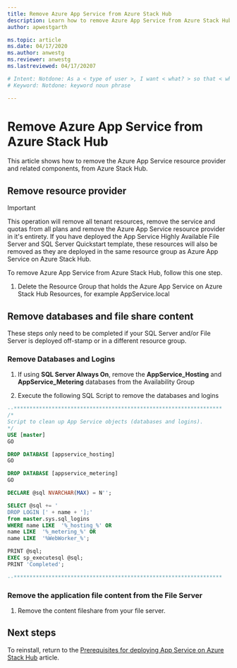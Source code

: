 ```yaml
---
title: Remove Azure App Service from Azure Stack Hub 
description: Learn how to remove Azure App Service from Azure Stack Hub
author: apwestgarth

ms.topic: article
ms.date: 04/17/2020
ms.author: anwestg
ms.reviewer: anwestg
ms.lastreviewed: 04/17/20207

# Intent: Notdone: As a < type of user >, I want < what? > so that < why? >
# Keyword: Notdone: keyword noun phrase

---
```


# Remove Azure App Service from Azure Stack Hub

This article shows how to remove the Azure App Service resource provider and related components, from Azure Stack Hub.

## Remove resource provider

> [!Important]
> This operation will remove all tenant resources, remove the service and quotas from all plans and remove the Azure App Service resource provider in it's entirety.  If you have deployed the App Service Highly Available File Server and SQL Server Quickstart template, these resources will also be removed as they are deployed in the same resource group as Azure App Service on Azure Stack Hub.

To remove Azure App Service from Azure Stack Hub, follow this one step.

1. Delete the Resource Group that holds the Azure App Service on Azure Stack Hub Resources, for example AppService.local

## Remove databases and file share content

These steps only need to be completed if your SQL Server and/or File Server is deployed off-stamp or in a different resource group.

### Remove Databases and Logins

1. If using **SQL Server Always On**, remove the **AppService_Hosting** and **AppService_Metering** databases from the Availability Group

1. Execute the following SQL Script to remove the databases and logins

```sql
--******************************************************************
/*
Script to clean up App Service objects (databases and logins).
*/
USE [master]
GO

DROP DATABASE [appservice_hosting]
GO

DROP DATABASE [appservice_metering]
GO

DECLARE @sql NVARCHAR(MAX) = N'';	

SELECT @sql += '
DROP LOGIN [' + name + '];' 
from master.sys.sql_logins
WHERE name LIKE  '%_hosting_%' OR 
name LIKE  '%_metering_%' OR
name LIKE  '%WebWorker_%';

PRINT @sql;
EXEC sp_executesql @sql;
PRINT 'Completed';

--******************************************************************
```

### Remove the application file content from the File Server

1. Remove the content fileshare from your file server.

## Next steps

To reinstall, return to the [Prerequisites for deploying App Service on Azure Stack Hub](azure-stack-app-service-before-you-get-started.md) article.
